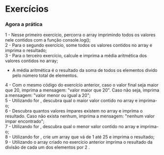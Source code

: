 <h1>Exercícios</h1>
<h3> Agora a prática</h3>
<p>
1 - Nesse primeiro exercício, percorra o array imprimindo todos os valores nele contidos com a função console.log(); <br>
2 - Para o segundo exercício, some todos os valores contidos no array e imprima o resultado;<br>
3 - Para o terceiro exercício, calcule e imprima a média aritmética dos valores contidos no array;
<ul>
<li>A média aritmética é o resultado da soma de todos os elementos divido pelo número total de elementos.</li>
</ul>
4 - Com o mesmo código do exercício anterior, caso o valor final seja maior que 20, imprima a mensagem: "valor maior que 20". Caso não seja, imprima a mensagem: "valor menor ou igual a 20";<br>
5 - Utilizando for , descubra qual o maior valor contido no array e imprima-o;<br>
6 - Descubra quantos valores ímpares existem no array e imprima o resultado. Caso não exista nenhum, imprima a mensagem: "nenhum valor ímpar encontrado";<br>
7 - Utilizando for , descubra qual o menor valor contido no array e imprima-o;<br>
8 - Utilizando for , crie um array que vá de 1 até 25 e imprima o resultado;<br>
9 - Utilizando o array criado no exercício anterior imprima o resultado da divisão de cada um dos elementos por 2 .
</p>
